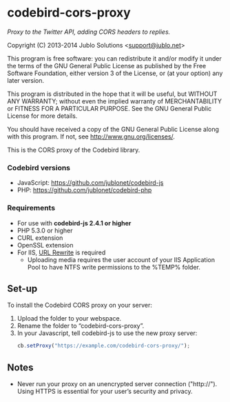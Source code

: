 codebird-cors-proxy
===================
*Proxy to the Twitter API, adding CORS headers to replies.*

Copyright (C) 2013-2014 Jublo Solutions &lt;support@jublo.net&gt;

This program is free software: you can redistribute it and/or modify
it under the terms of the GNU General Public License as published by
the Free Software Foundation, either version 3 of the License, or
(at your option) any later version.

This program is distributed in the hope that it will be useful,
but WITHOUT ANY WARRANTY; without even the implied warranty of
MERCHANTABILITY or FITNESS FOR A PARTICULAR PURPOSE.  See the
GNU General Public License for more details.

You should have received a copy of the GNU General Public License
along with this program.  If not, see <http://www.gnu.org/licenses/>.


This is the CORS proxy of the Codebird library.

### Codebird versions

- JavaScript: https://github.com/jublonet/codebird-js
- PHP: https://github.com/jublonet/codebird-php

### Requirements

- For use with **codebird-js 2.4.1 or higher**
- PHP 5.3.0 or higher
- CURL extension
- OpenSSL extension
- For IIS, [URL Rewrite](http://www.iis.net/downloads/microsoft/url-rewrite) is required
  - Uploading media requires the user account of your IIS Application Pool
    to have NTFS write permissions to the %TEMP% folder.

Set-up
------

To install the Codebird CORS proxy on your server:

1. Upload the folder to your webspace.
2. Rename the folder to “codebird-cors-proxy”.
3. In your Javascript, tell codebird-js to use the new proxy server:
    ```javascript
    cb.setProxy("https://example.com/codebird-cors-proxy/");
    ```

Notes
-----

- Never run your proxy on an unencrypted server connection ("http://").
  Using HTTPS is essential for your user’s security and privacy.
